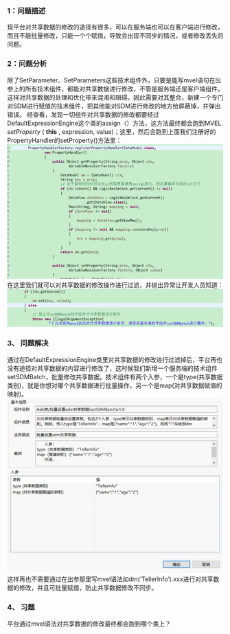

### 1：问题描述 
现平台对共享数据的修改的途径有很多，可以在服务端也可以在客户端进行修改，而且不能批量修改，只能一个个赋值，导致会出现不同步的情况，或者修改丢失的问题。
### 2：问题分析 
除了SetParameter、SetParameters这些技术组件外，只要是能写mvel语句在出参上的所有技术组件，都能对共享数据进行修改，不管是服务端还是客户端组件，这样对共享数据的处理和优化带来混淆和阻碍。因此需要对其整合，新建一个专门对SDM进行赋值的技术组件，把其他能对SDM进行修改的地方给屏蔽掉，并弹出错误。
经查看，发现一切组件对共享数据的修改都要经过DefaultExpressionEngine这个类的assign（）方法，这方法最终都会跑到MVEL. _setProperty_ ( __this__ , expression, value)；这里，然后会跑到上面我们注册好的PropertyHandler的setProperty()方法里：
![图片描述](../../../images/平台/AB4/运行时/关于平台对SDM共享数据修改的整合/1.png)
在这里我们就可以对共享数据的修改操作进行过滤，并抛出异常让开发人员知道：
![图片描述](../../../images/平台/AB4/运行时/关于平台对SDM共享数据修改的整合/2.png)
### 3、 问题解决
通过在DefaultExpressionEngine类里对共享数据的修改进行过滤掉后，平台再也没有途径对共享数据的内容进行修改了，这时候我们新增一个服务端的技术组件setSDMBatch，批量修改共享数据。技术组件有两个入参，一个是type(共享数据类别)，就是你想对哪个共享数据进行批量操作，另一个是map(对共享数据赋值的映射)。
![图片描述](../../../images/平台/AB4/运行时/关于平台对SDM共享数据修改的整合/3.png)
这样再也不需要通过在出参那里写mvel语法如dm(‘TellerInfo’).xxx进行对共享数据的修改，并且可批量赋值，防止共享数据修改不同步。
### 4、 习题
平台通过mvel语法对共享数据的修改最终都会跑到哪个类上？
